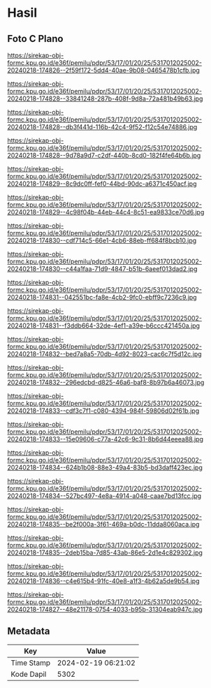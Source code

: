 # Hasil

## Foto C Plano

https://sirekap-obj-formc.kpu.go.id/e36f/pemilu/pdpr/53/17/01/20/25/5317012025002-20240218-174826--2f59f172-5dd4-40ae-9b08-0465478b1cfb.jpg

https://sirekap-obj-formc.kpu.go.id/e36f/pemilu/pdpr/53/17/01/20/25/5317012025002-20240218-174828--33841248-287b-408f-9d8a-72a481b49b63.jpg

https://sirekap-obj-formc.kpu.go.id/e36f/pemilu/pdpr/53/17/01/20/25/5317012025002-20240218-174828--db3f441d-116b-42c4-9f52-f12c54e74886.jpg

https://sirekap-obj-formc.kpu.go.id/e36f/pemilu/pdpr/53/17/01/20/25/5317012025002-20240218-174828--9d78a9d7-c2df-440b-8cd0-182f4fe64b6b.jpg

https://sirekap-obj-formc.kpu.go.id/e36f/pemilu/pdpr/53/17/01/20/25/5317012025002-20240218-174829--8c9dc0ff-fef0-44bd-90dc-a6371c450acf.jpg

https://sirekap-obj-formc.kpu.go.id/e36f/pemilu/pdpr/53/17/01/20/25/5317012025002-20240218-174829--4c98f04b-44eb-44c4-8c51-ea9833ce70d6.jpg

https://sirekap-obj-formc.kpu.go.id/e36f/pemilu/pdpr/53/17/01/20/25/5317012025002-20240218-174830--cdf714c5-66e1-4cb6-88eb-ff684f8bcb10.jpg

https://sirekap-obj-formc.kpu.go.id/e36f/pemilu/pdpr/53/17/01/20/25/5317012025002-20240218-174830--c44a1faa-71d9-4847-b51b-6aeef013dad2.jpg

https://sirekap-obj-formc.kpu.go.id/e36f/pemilu/pdpr/53/17/01/20/25/5317012025002-20240218-174831--042551bc-fa8e-4cb2-9fc0-ebff9c7236c9.jpg

https://sirekap-obj-formc.kpu.go.id/e36f/pemilu/pdpr/53/17/01/20/25/5317012025002-20240218-174831--f3ddb664-32de-4ef1-a39e-b6ccc421450a.jpg

https://sirekap-obj-formc.kpu.go.id/e36f/pemilu/pdpr/53/17/01/20/25/5317012025002-20240218-174832--bed7a8a5-70db-4d92-8023-cac6c7f5d12c.jpg

https://sirekap-obj-formc.kpu.go.id/e36f/pemilu/pdpr/53/17/01/20/25/5317012025002-20240218-174832--296edcbd-d825-46a6-baf8-8b97b6a46073.jpg

https://sirekap-obj-formc.kpu.go.id/e36f/pemilu/pdpr/53/17/01/20/25/5317012025002-20240218-174833--cdf3c7f1-c080-4394-984f-59806d02f61b.jpg

https://sirekap-obj-formc.kpu.go.id/e36f/pemilu/pdpr/53/17/01/20/25/5317012025002-20240218-174833--15e09606-c77a-42c6-9c31-8b6d44eeea88.jpg

https://sirekap-obj-formc.kpu.go.id/e36f/pemilu/pdpr/53/17/01/20/25/5317012025002-20240218-174834--624b1b08-88e3-49a4-83b5-bd3daff423ec.jpg

https://sirekap-obj-formc.kpu.go.id/e36f/pemilu/pdpr/53/17/01/20/25/5317012025002-20240218-174834--527bc497-4e8a-4914-a048-caae7bd13fcc.jpg

https://sirekap-obj-formc.kpu.go.id/e36f/pemilu/pdpr/53/17/01/20/25/5317012025002-20240218-174835--be2f000a-3f61-469a-b0dc-11dda8060aca.jpg

https://sirekap-obj-formc.kpu.go.id/e36f/pemilu/pdpr/53/17/01/20/25/5317012025002-20240218-174835--2deb15ba-7d85-43ab-86e5-2d1e4c829302.jpg

https://sirekap-obj-formc.kpu.go.id/e36f/pemilu/pdpr/53/17/01/20/25/5317012025002-20240218-174836--c4e615b4-91fc-40e8-a1f3-4b62a5de9b54.jpg

https://sirekap-obj-formc.kpu.go.id/e36f/pemilu/pdpr/53/17/01/20/25/5317012025002-20240218-174827--48e21178-0754-4033-b95b-31304eab947c.jpg


## Metadata

| Key        | Value               |
| ---------- | ------------------- |
| Time Stamp | 2024-02-19 06:21:02 |
| Kode Dapil | 5302                |



